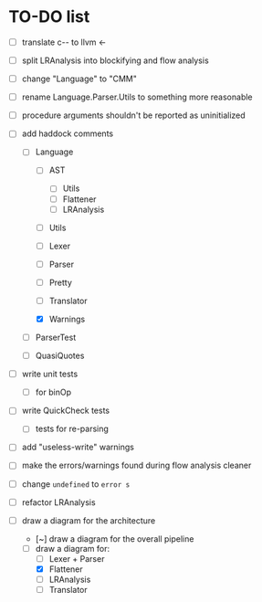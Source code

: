 # TO-DO list

- [ ] translate c-- to llvm <-
- [ ] split LRAnalysis into blockifying and flow analysis
- [ ] change "Language" to "CMM"
- [ ] rename Language.Parser.Utils to something more reasonable
- [ ] procedure arguments shouldn't be reported as uninitialized
- [ ] add haddock comments

  - [ ] Language

    - [ ] AST

      - [ ] Utils
      - [ ] Flattener
      - [ ] LRAnalysis

    - [ ] Utils
    - [ ] Lexer
    - [ ] Parser
    - [ ] Pretty
    - [ ] Translator
    - [x] Warnings

  - [ ] ParserTest
  - [ ] QuasiQuotes

- [ ] write unit tests

  - [ ] for binOp

- [ ] write QuickCheck tests

  - [ ] tests for re-parsing

- [ ] add "useless-write" warnings
- [ ] make the errors/warnings found during flow analysis cleaner
- [ ] change `undefined` to `error s`
- [ ] refactor LRAnalysis
- [ ] draw a diagram for the architecture
  - [~] draw a diagram for the overall pipeline
  - [ ] draw a diagram for:
    - [ ] Lexer + Parser
    - [x] Flattener
    - [ ] LRAnalysis
    - [ ] Translator
